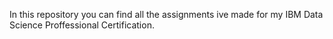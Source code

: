 In this repository you can find all the assignments ive made for my IBM Data Science Proffessional Certification.
